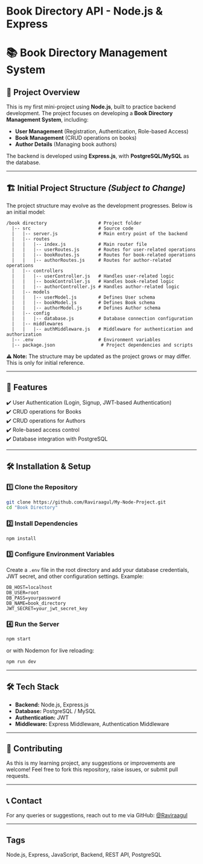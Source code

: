 # Book Directory API - Node.js & Express

# 📚 Book Directory Management System  

## 📌 Project Overview  
This is my first mini-project using **Node.js**, built to practice backend development. The project focuses on developing a **Book Directory Management System**, including:  
- **User Management** (Registration, Authentication, Role-based Access)  
- **Book Management** (CRUD operations on books)  
- **Author Details** (Managing book authors)  

The backend is developed using **Express.js**, with **PostgreSQL/MySQL** as the database.  

---

## 🏗️ Initial Project Structure *(Subject to Change)*  

The project structure may evolve as the development progresses. Below is an initial model:  

```
/book directory                   # Project folder
  |-- src                         # Source code
  |   |-- server.js               # Main entry point of the backend
  |   |-- routes                        
  |   |   |-- index.js            # Main router file
  |   |   |-- userRoutes.js       # Routes for user-related operations
  |   |   |-- bookRoutes.js       # Routes for book-related operations
  |   |   |-- authorRoutes.js     # Routes for author-related operations
  |   |-- controllers                    
  |   |   |-- userController.js   # Handles user-related logic
  |   |   |-- bookController.js   # Handles book-related logic
  |   |   |-- authorController.js # Handles author-related logic
  |   |-- models                        
  |   |   |-- userModel.js        # Defines User schema
  |   |   |-- bookModel.js        # Defines Book schema
  |   |   |-- authorModel.js      # Defines Author schema
  |   |-- config
  |   |   |-- database.js         # Database connection configuration
  |   |-- middlewares
  |   |   |-- authMiddleware.js   # Middleware for authentication and authorization
  |-- .env                        # Environment variables
  |-- package.json                 # Project dependencies and scripts

```

**⚠️ Note:** The structure may be updated as the project grows or may differ. This is only for initial reference.

---

## 🚀 Features  
✔️ User Authentication (Login, Signup, JWT-based Authentication)  
✔️ CRUD operations for Books  
✔️ CRUD operations for Authors  
✔️ Role-based access control  
✔️ Database integration with PostgreSQL 

---

## 🛠️ Installation & Setup  

### 1️⃣ Clone the Repository  
```bash
git clone https://github.com/Raviraagul/My-Node-Project.git
cd "Book Directory"
```

### 2️⃣ Install Dependencies  
```bash
npm install
```

### 3️⃣ Configure Environment Variables  
Create a `.env` file in the root directory and add your database credentials, JWT secret, and other configuration settings. Example:  
```
DB_HOST=localhost
DB_USER=root
DB_PASS=yourpassword
DB_NAME=book_directory
JWT_SECRET=your_jwt_secret_key
```

### 4️⃣ Run the Server  
```bash
npm start
```
or with Nodemon for live reloading:  
```bash
npm run dev
```

---

## 🛠️ Tech Stack  
- **Backend:** Node.js, Express.js  
- **Database:** PostgreSQL / MySQL  
- **Authentication:** JWT  
- **Middleware:** Express Middleware, Authentication Middleware  

---

## 🤝 Contributing  
As this is my learning project, any suggestions or improvements are welcome! Feel free to fork this repository, raise issues, or submit pull requests.  

---

## 📞 Contact  
For any queries or suggestions, reach out to me via GitHub: [@Raviraagul](https://github.com/Raviraagul)  

---

## Tags
Node.js, Express, JavaScript, Backend, REST API, PostgreSQL
